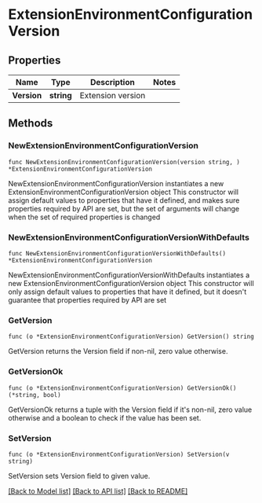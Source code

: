# ExtensionEnvironmentConfigurationVersion

## Properties

Name | Type | Description | Notes
------------ | ------------- | ------------- | -------------
**Version** | **string** | Extension version | 

## Methods

### NewExtensionEnvironmentConfigurationVersion

`func NewExtensionEnvironmentConfigurationVersion(version string, ) *ExtensionEnvironmentConfigurationVersion`

NewExtensionEnvironmentConfigurationVersion instantiates a new ExtensionEnvironmentConfigurationVersion object
This constructor will assign default values to properties that have it defined,
and makes sure properties required by API are set, but the set of arguments
will change when the set of required properties is changed

### NewExtensionEnvironmentConfigurationVersionWithDefaults

`func NewExtensionEnvironmentConfigurationVersionWithDefaults() *ExtensionEnvironmentConfigurationVersion`

NewExtensionEnvironmentConfigurationVersionWithDefaults instantiates a new ExtensionEnvironmentConfigurationVersion object
This constructor will only assign default values to properties that have it defined,
but it doesn't guarantee that properties required by API are set

### GetVersion

`func (o *ExtensionEnvironmentConfigurationVersion) GetVersion() string`

GetVersion returns the Version field if non-nil, zero value otherwise.

### GetVersionOk

`func (o *ExtensionEnvironmentConfigurationVersion) GetVersionOk() (*string, bool)`

GetVersionOk returns a tuple with the Version field if it's non-nil, zero value otherwise
and a boolean to check if the value has been set.

### SetVersion

`func (o *ExtensionEnvironmentConfigurationVersion) SetVersion(v string)`

SetVersion sets Version field to given value.



[[Back to Model list]](../README.md#documentation-for-models) [[Back to API list]](../README.md#documentation-for-api-endpoints) [[Back to README]](../README.md)


